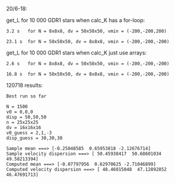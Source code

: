 20/6-18:

get_L for 10 000 GDR1 stars when calc_K has a for-loop:

	3.2 s 	for N = 8x8x8, dv = 50x50x50, vmin = (-200,-200,200)
	
	23.1 s	for N = 50x50x50, dv = 8x8x8, vmin = (-200,-200,-200)
	
get_L for 10 000 GDR1 stars when calc_K just use arrays:

	2.6 s	for N = 8x8x8, dv = 50x50x50, vmin = (-200,-200,-200)
	
	16.8 s	for N = 50x50x50, dv = 8x8x8, vmin = (-200,-200,-200)
	
120718 results:

	Best run so far

	N = 1500
	v0 = 0,0,0
	disp = 50,50,50
	n = 25x25x25
	dv = 16x16x16
	v0_guess = 2,1,-3
	disp_guess = 30,30,30
	
	Sample mean ===> [-0.25048585  0.65953818 -2.12676714]
	Sample velocity dispersion ===> [ 50.45938417  50.68601034  49.58213394]
	Computed mean ===> [-0.07797956  0.62970625 -2.71046899]
	Computed velocity dispersion ===> [ 48.46015048  47.12892852  46.47691713]
